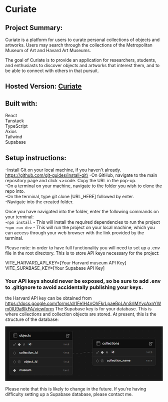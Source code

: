 # Curiate

## Project Summary:
Curiate is a platform for users to curate personal collections of objects and artworks. Users may search through the collections of the Metropolitan Museum of Art and Havard Art Museums.

The goal of Curiate is to provide an application for researchers, students, and enthusiasts to discover objects and artworks that interest them, and to be able to connect with others in that pursuit.

## Hosted Version: [Curiate](https://curiate.netlify.app/)

## Built with:
React\
Tanstack\
TypeScript\
Axios\
Tailwind\
Supabase


## Setup instructions:
-Install Git on your local machine, if you haven't already. https://github.com/git-guides/install-git\
-On GitHub, navigate to the main repository page and click <>code. Copy the URL in the pop-up.\
-On a terminal on your machine, navigate to the folder you wish to clone the repo into.\
-On the terminal, type git clone [URL_HERE] followed by enter.\
-Navigate into the created folder.

Once you have navigated into the folder, enter the following commands on your terminal:\
-`npm install` - This will install the required dependencies to run the project\
-`npm run dev` - This will run the project on your local machine, which you can access through your web browser with the link provided by the terminal.

Please note: in order to have full functionality you will need to set up a .env file in the root directory. This is to store API keys necessary for the project:

VITE_HARVARD_API_KEY=[Your Harvard museum API Key]
VITE_SUPABASE_KEY=[Your Supabase API Key]

### Your API keys should never be exposed, so be sure to add .env to .gitignore to avoid accidentally publishing your keys.

the Harvard API key can be obtained from https://docs.google.com/forms/d/1Fe1H4nOhFkrLpaeBpLAnSrIMYvcAxnYWm0IU9a6IkFA/viewform
The Supabase key is for your database. This is where collections and collection objects are stored. At present, this is the structure of the database:

![database structure](/public/database_structure.PNG)

Please note that this is likely to change in the future. If you're having difficulty setting up a Supabase database, please contact me.
